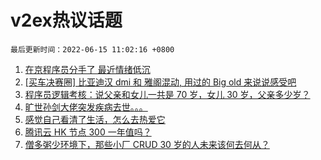 # v2ex热议话题

`最后更新时间：2022-06-15 11:02:16 +0800`

1. [在京程序员分手了 最近情绪低沉](https://www.v2ex.com/t/859483)
1. [[买车决赛圈] 比亚迪汉 dmi 和 雅阁混动, 用过的 Big old 来说说感受吧](https://www.v2ex.com/t/859546)
1. [程序员逻辑考核：说父亲和女儿一共是 70 岁，女儿 30 岁，父亲多少岁？](https://www.v2ex.com/t/859681)
1. [旷世孙剑大佬突发疾病去世。。。](https://www.v2ex.com/t/859511)
1. [感觉自己看清了生活，怎么去热爱它](https://www.v2ex.com/t/859562)
1. [腾讯云 HK 节点 300 一年值吗？](https://www.v2ex.com/t/859587)
1. [僧多粥少环境下，那些小厂 CRUD 30 岁的人未来该何去何从？](https://www.v2ex.com/t/859506)

